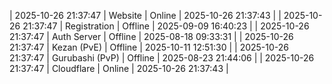 | 2025-10-26 21:37:47 | Website | Online | 2025-10-26 21:37:43 |
| 2025-10-26 21:37:47 | Registration | Offline | 2025-09-09 16:40:23 |
| 2025-10-26 21:37:47 | Auth Server | Offline | 2025-08-18 09:33:31 |
| 2025-10-26 21:37:47 | Kezan (PvE) | Offline | 2025-10-11 12:51:30 |
| 2025-10-26 21:37:47 | Gurubashi (PvP) | Offline | 2025-08-23 21:44:06 |
| 2025-10-26 21:37:47 | Cloudflare | Online | 2025-10-26 21:37:43 |
